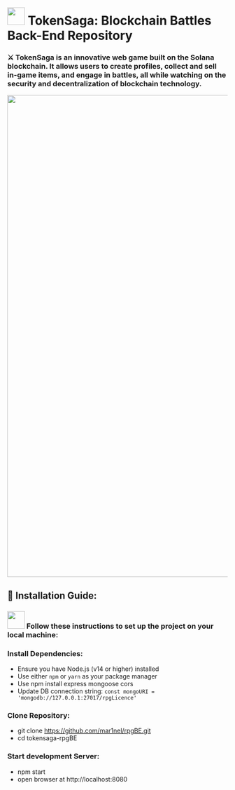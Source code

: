 # <img align="" src="https://github.com/mar1nel/rpgFE/assets/110196455/bf50d313-8ef1-4870-a1ac-46220b51a9c7" title="React" alt="" width="40"/> TokenSaga: Blockchain Battles Back-End Repository

### ⚔️ TokenSaga is an innovative web game built on the Solana blockchain. It allows users to create profiles, collect and sell in-game items, and engage in battles, all while watching on the security and decentralization of blockchain technology.

<p align="center">
  <img src="https://github.com/mar1nel/rpgFE/assets/110196455/73861013-9757-452c-b634-ce4684093d7d" width="1100" />
</p>
        
## 👀 Installation Guide:
### <img align="" src="https://github.com/mar1nel/rpgFE/assets/110196455/097babb1-8670-41af-add9-d22847faf76a" title="React" alt="" width="40"/> Follow these instructions to set up the project on your local machine:</p>

### Install Dependencies:
- Ensure you have Node.js (v14 or higher) installed
- Use either `npm` or `yarn` as your package manager
- Use npm install express mongoose cors
- Update DB connection string: `const mongoURI = 'mongodb://127.0.0.1:27017/rpgLicence'`


### Clone Repository:
- git clone https://github.com/mar1nel/rpgBE.git
- cd tokensaga-rpgBE

### Start development Server:
- npm start
- open browser at http://localhost:8080

